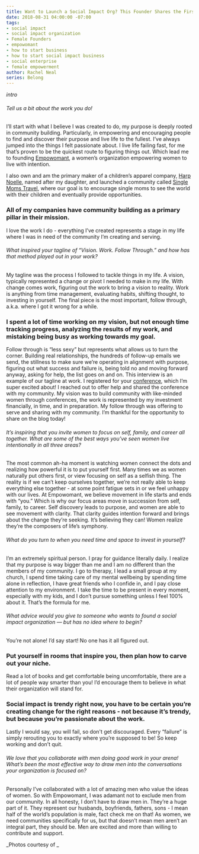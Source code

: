 ```yaml
---
title: Want to Launch a Social Impact Org? This Founder Shares the First Step
date: 2018-08-31 04:00:00 -07:00
tags:
- social impact
- social impact organization
- Female Founders
- empowomant
- how to start business
- how to start social impact business
- social enterprise
- female empowerment
author: Rachel Neal
series: Belong
---
```


_intro_

###### Tell us a bit about the work you do!

I’ll start with what I believe I was created to do, my purpose is deeply rooted in community building. Particularly, in empowering and encouraging people to find and discover their purpose and live life to the fullest. I’ve always jumped into the things I felt passionate about. I live life failing fast, for me that’s proven to be the quickest route to figuring things out. Which lead me to founding [Empowomant](https://www.instagram.com/empowomantdc/), a women’s organization empowering women to live with intention. 

I also own and am the primary maker of a children’s apparel company, [Harp Noelle](https://www.instagram.com/harpnoelle/), named after my daughter, and launched a community called [Single Moms Travel](https://www.instagram.com/singlemomstravel/), where our goal is to encourage single moms to see the world with their children and eventually provide opportunities. 

### All of my companies have community building as a primary pillar in their mission. 

I love the work I do - everything I’ve created represents a stage in my life where I was in need of the community I’m creating and serving.  

###### What inspired your tagline of “Vision. Work. Follow Through.” and how has that method played out in your work?

My tagline was the process I followed to tackle things in my life. A vision, typically represented a change or pivot I needed to make in my life. With change comes work, figuring out the work to bring a vision to reality. Work is anything from time management, evaluating habits, shifting thought, to investing in yourself. The final piece is the most important, follow through, a.k.a. where I got it wrong for a while. 

### I spent a lot of time working on my vision, but not enough time tracking progress, analyzing the results of my work, and mistaking being busy as working towards my goal. 

Follow through is “less sexy” but represents what allows us to turn the corner. Building real relationships, the hundreds of follow-up emails we send, the stillness to make sure we’re operating in alignment with purpose, figuring out what success and failure is, being told no and moving forward anyway, asking for help, the list goes on and on. This interview is an example of our tagline at work. I registered for your [conference](https://yellowco.co/conference/), which I’m super excited about! I reached out to offer help and shared the conference with my community. My vision was to build community with like-minded women through conferences, the work is represented by my investment financially, in time, and in preparation. My follow through was offering to serve and sharing with my community. I’m thankful for the opportunity to share on the blog today!

###### It’s inspiring that you invite women to focus on self, family, and career all together. What are some of the best ways you’ve seen women live intentionally in all three areas?

The most common ah-ha moment is watching women connect the dots and realizing how powerful it is to put yourself first. Many times we as women naturally put others first, or view focusing on self as a selfish thing. The reality is if we can’t keep ourselves together, we’re not really able to keep everything else together - at some point fatigue sets in or we feel unhappy with our lives. At Empowomant, we believe movement in life starts and ends with “you.” Which is why our focus areas move in succession from self, family, to career. Self discovery leads to purpose, and women are able to see movement with clarity. That clarity guides intention forward and brings about the change they’re seeking. It’s believing they can! Women realize they’re the composers of life’s symphony. 

###### What do you turn to when you need time and space to invest in yourself?

I’m an extremely spiritual person. I pray for guidance literally daily. I realize that my purpose is way bigger than me and I am no different than the members of my community. I go to therapy, I lead a small group at my church, I spend time taking care of my mental wellbeing by spending time alone in reflection, I have great friends who I confide in, and I pay close attention to my environment. I take the time to be present in every moment, especially with my kids, and I don’t pursue something unless I feel 100% about it. That’s the formula for me.

###### What advice would you give to someone who wants to found a social impact organization — but has no idea where to begin?

You’re not alone! I’d say start! No one has it all figured out. 

### Put yourself in rooms that inspire you, then plan how to carve out your niche. 

Read a lot of books and get comfortable being uncomfortable, there are a lot of people way smarter than you! I’d encourage them to believe in what their organization will stand for. 

### Social impact is trendy right now, you have to be certain you’re creating change for the right reasons - not because it’s trendy, but because you’re passionate about the work. 

Lastly I would say, you will fail, so don't get discouraged. Every “failure” is simply rerouting you to exactly where you’re supposed to be! So keep working and don’t quit.

###### We love that you collaborate with men doing good work in your arena! What’s been the most effective way to draw men into the conversations your organization is focused on?

Personally I’ve collaborated with a lot of amazing men who value the ideas of women. So with Empowomant, I was adamant not to exclude men from our community. In all honesty, I don’t have to draw men in. They’re a huge part of it. They represent our husbands, boyfriends, fathers, sons - I mean half of the world’s population is male, fact check me on that! As women, we need communities specifically for us, but that doesn’t mean men aren’t an integral part, they should be. Men are excited and more than willing to contribute and support.

_Photos courtesy of _